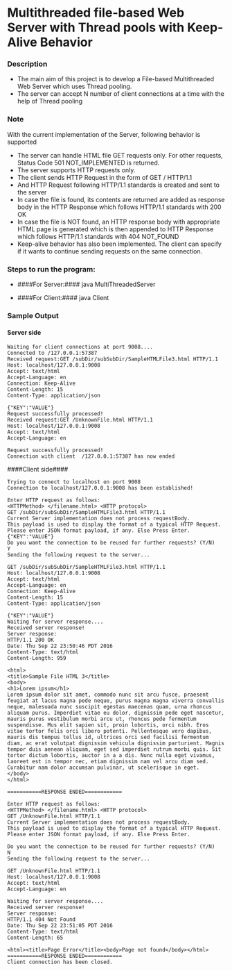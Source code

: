 # Multithreaded file-based Web Server with Thread pools with Keep-Alive Behavior

### Description ###
* The main aim of this project is to develop a File-based Multithreaded Web Server which uses Thread pooling. 
* The server can accept N number of client connections at a time with the help of Thread pooling


### Note ###
With the current implementation of the Server, following behavior is supported
* The server can handle HTML file GET requests only. For other requests, Status Code 501 NOT_IMPLEMENTED is returned.
* The server supports HTTP requests only. 
* The client sends HTTP Request in the form of GET /<filepath> HTTP/1.1
* And HTTP Request following HTTP/1.1 standards is created and sent to the server
* In case the file is found, its contents are returned are added as response body in the HTTP Response which follows HTTP/1.1 standards with 200 OK
* In case the file is NOT found, an HTTP response body with appropriate HTML page is generated which is then appended to HTTP Response which follows HTTP/1.1 standards with 404 NOT_FOUND
* Keep-alive behavior has also been implemented. The client can specify if it wants to continue sending requests on the same connection.


### Steps to run the program: ###

* ####For Server:####
java MultiThreadedServer <portnumber> <serverDirectoryName>

* ####For Client:####
java Client <serverportnumber> <serverName OR hostname>


### Sample Output ###

#### Server side ####
```
Waiting for client connections at port 9008....
Connected to /127.0.0.1:57387
Received request:GET /subDir/subSubDir/SampleHTMLFile3.html HTTP/1.1
Host: localhost/127.0.0.1:9008
Accept: text/html
Accept-Language: en
Connection: Keep-Alive
Content-Length: 15
Content-Type: application/json

{"KEY":"VALUE"}
Request successfully processed!
Received request:GET /UnknownFile.html HTTP/1.1
Host: localhost/127.0.0.1:9008
Accept: text/html
Accept-Language: en

Request successfully processed!
Connection with client  /127.0.0.1:57387 has now ended
```

####Client side####
```
Trying to connect to localhost on port 9008
Connection to localhost/127.0.0.1:9008 has been established!

Enter HTTP request as follows:
<HTTPMethod> </filename.html> <HTTP protocol>
GET /subDir/subSubDir/SampleHTMLFile3.html HTTP/1.1
Current Server implementation does not process requestBody. 
This payload is used to display the format of a typical HTTP Request.
Please enter JSON format payload, if any. Else Press Enter.
{"KEY":"VALUE"}
Do you want the connection to be reused for further requests? (Y/N)
Y
Sending the following request to the server...

GET /subDir/subSubDir/SampleHTMLFile3.html HTTP/1.1
Host: localhost/127.0.0.1:9008
Accept: text/html
Accept-Language: en
Connection: Keep-Alive
Content-Length: 15
Content-Type: application/json

{"KEY":"VALUE"}
Waiting for server response....
Received server response!
Server response:
HTTP/1.1 200 OK
Date: Thu Sep 22 23:50:46 PDT 2016
Content-Type: text/html
Content-Length: 959

<html>
<title>Sample File HTML 3</title>
<body>
<h1>Lorem ipsum</h1>
Lorem ipsum dolor sit amet, commodo nunc sit arcu fusce, praesent feugiat at lacus magna pede neque, purus magna magna viverra convallis neque, malesuada nunc suscipit egestas maecenas quam, urna rhoncus aliquam purus. Imperdiet vitae eu dolor, dignissim pede eget nascetur, mauris purus vestibulum morbi arcu ut, rhoncus pede fermentum suspendisse. Mus elit sapien sit, proin lobortis, orci nibh. Eros vitae tortor felis orci libero potenti. Pellentesque vero dapibus, mauris dis tempus tellus id, ultrices orci sed facilisi fermentum diam, ac erat volutpat dignissim vehicula dignissim parturient. Magnis tempor duis aenean aliquam, eget sed imperdiet rutrum morbi quis. Sit tortor dictum lobortis, auctor in a a dis. Nunc nulla eget vivamus, laoreet est in tempor nec, etiam dignissim nam vel arcu diam sed. Curabitur nam dolor accumsan pulvinar, ut scelerisque in eget.
</body>
</html>

===========RESPONSE ENDED============

Enter HTTP request as follows:
<HTTPMethod> </filename.html> <HTTP protocol>
GET /UnknownFile.html HTTP/1.1
Current Server implementation does not process requestBody. 
This payload is used to display the format of a typical HTTP Request.
Please enter JSON format payload, if any. Else Press Enter.

Do you want the connection to be reused for further requests? (Y/N)
N
Sending the following request to the server...

GET /UnknownFile.html HTTP/1.1
Host: localhost/127.0.0.1:9008
Accept: text/html
Accept-Language: en

Waiting for server response....
Received server response!
Server response:
HTTP/1.1 404 Not Found
Date: Thu Sep 22 23:51:05 PDT 2016
Content-Type: text/html
Content-Length: 65

<html><title>Page Error</title><body>Page not found</body></html>
===========RESPONSE ENDED============
Client connection has been closed.
```


